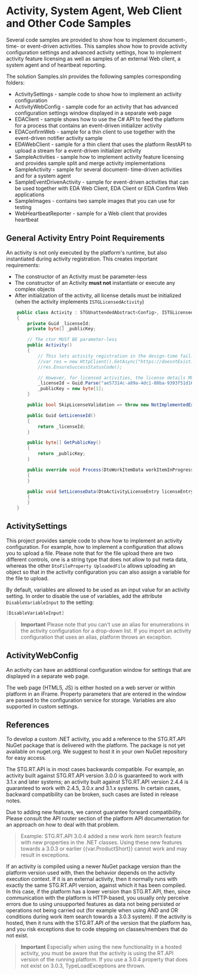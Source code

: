 # Activity, System Agent, Web Client and Other Code Samples

Several code samples are provided to show how to implement document-, time- or event-driven activities.
This samples show how to provide activity configuration settings
and advanced activity settings, how to implement activity feature licensing as well as samples of an external Web client,
a system agent and of heartbeat reporting.

The solution Samples.sln provides the following samples corresponding folders:

- ActivitySettings - sample code to show how to implement an activity configuration
- ActivityWebConfig - sample code for an activity that has advanced configuration settings window displayed in a separate web page
- EDAClient - sample shows how to use the C# API to feed the platform for a process that contains an event-driven initializer activity
- EDAConfirmWeb - sample for a thin client to use together with the event-driven notifier activity sample
- EDAWebClient - sample for a thin client that uses the platform RestAPI to upload a stream for a event-driven initializer activity
- SampleActivities - sample how to implement activity feature licensing and provides sample split and merge activity implementations
- SampleActivity - sample for several document- time-driven activities and for a system agent
- SampleEventDrivenActivity - sample for event-driven activities that can be used together with EDA Web Client, EDA Client or EDA Confirm Web applications
- SampleImages - contains two sample images that you can use for testing
- WebHeartbeatReporter - sample for a Web client that provides heartbeat

## General Activity Entry Point Requirements

An activity is not only executed by the platform's runtime, but also instantiated during activity registration.
This creates important requirements:

- The constructor of an Activity must be parameter-less
- The constructor of an Activity **must not** instantiate or execute any complex objects
- After initialization of the activity, all license details must be initialized (when the activity implements `ISTGLicensedActivity`)

```cs
    public class Activity : STGUnattendedAbstract<Config>, ISTGLicensedActivity
    {
        private Guid _licenseId;
        private byte[] _publicKey;

        // The ctor MUST BE parameter-less
        public Activity()
        {
            // This lets activity registration in the design-time fail:
            //var res = new HttpClient().GetAsync("https://doesntExist.here.com").GetAwaiter().GetResult();
            //res.EnsureSuccessStatusCode();

            // However, for licensed activities, the license details MUST BE set after its object is initialized
            _licenseId = Guid.Parse("ae57314c-a89a-4dc1-80ba-9393f51d16f9");
            _publicKey = new byte[1];
        }

        public bool SkipLicenseValidation => throw new NotImplementedException();

        public Guid GetLicenseId()
        {
            return _licenseId;
        }

        public byte[] GetPublicKey()
        {
            return _publicKey;
        }

        public override void Process(DtoWorkItemData workItemInProgress, STGDocument documentToProcess)
        {
        }

        public void SetLicenseData(DtoActivityLicenseEntry licenseEntry, ILicenseVerifier licenseVerifier)
        {
        }
    }
```

## ActivitySettings

This project provides sample code to show how to implement an activity configuration.
For example, how to implement a configuration that allows you to upload a file.
Please note that for the file upload there are two different controls, one is a string type that does not allow to put meta data,
whereas the other `DtoFileProperty UploadedFile` allows uploading an object so that in the activity configuration you can also assign a variable for the file to upload.

By default, variables are allowed to be used as an input value for an activity setting. In order to disable the use of variables, add the attribute `DisableVariableInput` to the setting:

```cs
[DisableVariableInput]
```

>**Important**  Please note that you can't use an alias for enumerations in the activity configuration for a drop-down list.
  If you import an activity configuration that uses an alias, platform throws an exception.

## ActivityWebConfig

An activity can have an additional configuration window for settings that are displayed in a separate web page.

The web page (HTML5, JS) is either hosted on a web server or within platform in an iFrame.
Property parameters that are entered in the window are passed to the configuration service for storage.
Variables are also supported in custom settings.

## References

To develop a custom .NET activity, you add a reference to the STG.RT.API NuGet package that is delivered with the platform.
The package is not yet available on nuget.org.
We suggest to host it in your own NuGet repository for easy access.

The STG.RT.API is in most cases backwards compatible.
For example, an activity built against STG.RT.API version 3.0.0 is guaranteed to work with 3.1.x and later systems;
an activity built against STG.RT.API version 2.4.4 is guaranteed to work with 2.4.5, 3.0.x and 3.1.x systems.
In certain cases, backward compatibility can be broken, such cases are listed in release notes.

Due to adding new features, we cannot guarantee forward compatibility.
Please consult the API router section of the platform API documentation for an approach on how to deal with that problem.

> Example: STG.RT.API 3.0.4 added a new work item search feature with new properties in the .NET classes.
Using these new features towards a 3.0.3 or earlier {{var.ProductShort}} cannot work and may result in exceptions.

If an activity is compiled using a newer NuGet package version than the platform version used with, then the behavior depends on the activity execution context.
If it is an external activity, then it normally runs with exactly the same STG.RT.API version, against which it has been compiled.
In this case, if the platform has a lower version than STG.RT.API, then, since communication with the platform is HTTP-based, you usually only perceive errors due to using unsupported features
as data not being persisted or operations not being carried out (for example when using AND and OR conditions during work item search towards a 3.0.3 system).
If the activity is hosted, then it runs with the STG.RT.API of the version that the platform has, and you risk exceptions due to code stepping on classes/members that do not exist.

> **Important** Especially when using the new functionality in a hosted activity, you must be aware that the activity is using the RT.API version of the running platform.
If you use a 3.0.4 property that does not exist on 3.0.3, TypeLoadExceptions are thrown.
